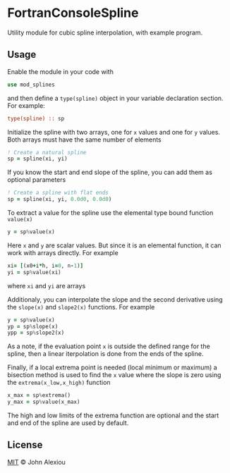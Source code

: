 # FortranConsoleSpline

Utility module for cubic spline interpolation, with example program.

## Usage

Enable the module in your code with

```fortran
use mod_splines
```

and then define a `type(spline)` object in your variable 
declaration section. For example:

```fortran
type(spline) :: sp
```

Initialize the spline with two arrays, one for `x` values and one
for `y` values. Both arrays must have the same number of elements

```fortran
! Create a natural spline
sp = spline(xi, yi)
```

If you know the start and end slope of the spline, you can add them 
as optional parameters

```fortran
! Create a spline with flat ends
sp = spline(xi, yi, 0.0d0, 0.0d0)
```

To extract a value for the spline use the elemental type bound function `value(x)`

```fortran
y = sp%value(x)
```

Here `x` and `y` are scalar values. But since it is an elemental function, it can work with arrays directly. 
For example

```fortran
xi= [(x0+i*h, i=0, n-1)]
yi = sp%value(xi)
```

where `xi` and `yi` are arrays

Additionaly, you can interpolate the slope and the second derivative using the
`slope(x)` and `slope2(x)` functions. For example

```fortran
y = sp%value(x)
yp = sp%slope(x)
ypp = sp%slope2(x)
```

As a note, if the evaluation point `x` is outside the defined range for the
spline, then a linear iterpolation is done from the ends of the spline.

Finally, if a local extrema point is needed (local minimum or maximum) a bisection
method is used to find the `x` value where the slope is zero using
the `extrema(x_low,x_high)` function

```fortran
x_max = sp%extrema()
y_max = sp%value(x_max)
```

The high and low limits of the extrema function are optional and the
start and end of the spline are used by default.

## License

[MIT](LICENSE) © John Alexiou